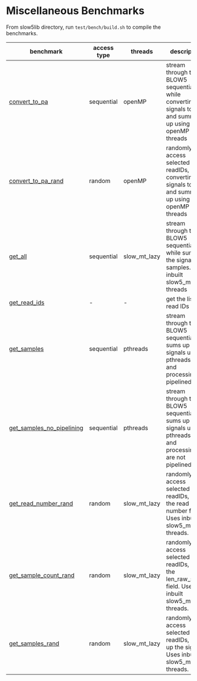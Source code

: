 # Miscellaneous Benchmarks

From slow5lib directory, run `test/bench/build.sh` to compile the benchmarks.

| benchmark                     | access type | threads      | description |
| -----------                   | ----------- |------------  |-------------|
|[convert_to_pa](convert_to_pa.c)                  |  sequential | openMP       | stream through the BLOW5 sequentially, while converting the signals to pA and summing up using openMP threads|
|[convert_to_pa_rand](convert_to_pa_rand.c)             |  random     | openMP       | randomly access selected readIDs, while converting the signals to pA and summing up using openMP threads|
|[get_all](get_all.c)                        |  sequential | slow_mt_lazy | stream through the BLOW5 sequentially, while sums up the signal samples. Uses inbuilt slow5_mt_lazy threads |
|[get_read_ids](get_read_ids.c)                   |  -          | -            | get the list of read IDs |
|[get_samples](get_samples.c)                    | sequential  | pthreads     | stream through the BLOW5 sequentially, sums up the signals using pthreads. I/O and processing pipelined.|
|[get_samples_no_pipelining](get_samples_no_pipelining.c)      | sequential  | pthreads     | stream through the BLOW5 sequentially, sums up the signals using pthreads. I/O and processing are not pipelined. |
|[get_read_number_rand](get_read_number_rand.c)           | random      | slow_mt_lazy | randomly access selected readIDs,  gets the read number field. Uses inbuilt slow5_mt_lazy threads. |
|[get_sample_count_rand](get_sample_count_rand.c)          | random      | slow_mt_lazy | randomly access selected readIDs,  get the len_raw_signal field. Uses inbuilt slow5_mt_lazy threads. |
|[get_samples_rand](get_samples_rand.c)               | random      | slow_mt_lazy | randomly access selected readIDs, sums up the signals. Uses inbuilt slow5_mt_lazy threads. |
